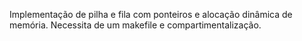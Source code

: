 Implementação de pilha e fila com ponteiros e alocação dinâmica de memória. Necessita de um makefile e compartimentalização.
